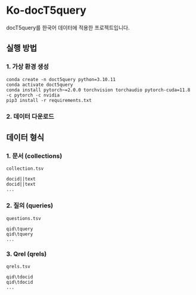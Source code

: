 # Ko-docT5query

docT5query를 한국어 데이터에 적용한 프로젝트입니다.

## 실행 방법

### 1. 가상 환경 생성

```
conda create -n doct5query python=3.10.11
conda activate doct5query
conda install pytorch~=2.0.0 torchvision torchaudio pytorch-cuda=11.8 -c pytorch -c nvidia
pip3 install -r requirements.txt
```

### 2. 데이터 다운로드

## 데이터 형식

### 1. 문서 (collections)

`collection.tsv`

```text
docid||text
docid||text
...
```

### 2. 질의 (queries)

`questions.tsv`

```text
qid\tquery
qid\tquery
...
```

### 3. Qrel (qrels)

`qrels.tsv`

```text
qid\tdocid
qid\tdocid
...
```


